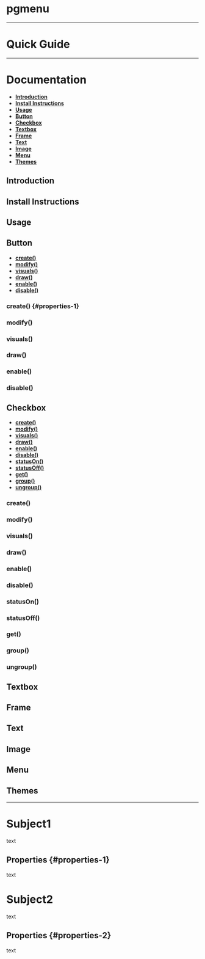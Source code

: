 # pgmenu

---

# Quick Guide

---

# Documentation

- **[Introduction](#introduction)**
- **[Install Instructions](#install-instructions)**
- **[Usage](#usage)**
- **[Button](#button)**
- **[Checkbox](#checkbox)**
- **[Textbox](#textbox)**
- **[Frame](#frame)**
- **[Text](#text)**
- **[Image](#image)**
- **[Menu](#menu)**
- **[Themes](#themes)**

## Introduction

## Install Instructions

## Usage

## Button

- **[create()](#create--)**
- **[modify()](#modify--)**
- **[visuals()](#visuals--)**
- **[draw()](#draw--)**
- **[enable()](#enable--)**
- **[disable()](#disable--)**

### create() {#properties-1}

### modify()

### visuals()

### draw()

### enable()

### disable()

## Checkbox

- **[create()](#create---1)**
- **[modify()](#modify---1)**
- **[visuals()](#visuals---1)**
- **[draw()](#draw---1)**
- **[enable()](#enable---1)**
- **[disable()](#disable---1)**
- **[statusOn()](#statuson--)**
- **[statusOff()](#statusoff--)**
- **[get()](#get--)**
- **[group()](#group--)**
- **[ungroup()](#ungroup--)**

### create()

### modify()

### visuals()

### draw()

### enable()

### disable()

### statusOn()

### statusOff()

### get()

### group()

### ungroup()

## Textbox

## Frame

## Text

## Image

## Menu

## Themes

---

# Subject1

text

## Properties {#properties-1}

text

# Subject2

text

## Properties {#properties-2}

text